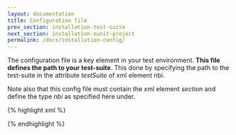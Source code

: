 ```yaml
---
layout: documentation
title: Configuration file
prev_section: installation-test-suite
next_section: installation-nunit-project
permalink: /docs/installation-config/
---
```

The configuration file is a key element in your test environment. **This file defines the path to your test-suite**. This done by specifying the path to the test-suite in the attribute *testSuite* of xml element nbi.

Note also that this config file must contain the xml element *section* and define the type *nbi* as specified here under.

{% highlight xml %}
<?xml version="1.0" encoding="utf-8" ?>
<configuration>
 <configSections>
  <section name="nbi" type="NBi.NUnit.Runtime.NBiSection, NBi.NUnit.Runtime"/>
 </configSections>
 <nbi testSuite="MyTestProject.nbits"/>
</configuration>
{% endhighlight %}
